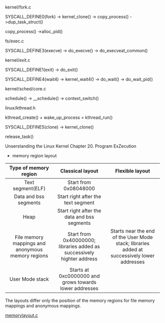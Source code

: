kernel/fork.c

SYSCALL_DEFINE0(fork) -> kernel_clone() -> copy_process() ->dup_task_struct()

copy_process() ->alloc_pid()
                                                          

fs/exec.c

SYSCALL_DEFINE3(execve) -> do_execve() -> do_execveat_common()

kernel/exit.c

SYSCALL_DEFINE1(exit) -> do_exit()


SYSCALL_DEFINE4(wait4) -> kernel_wait4() -> do_wait() -> do_wait_pid()


kernel/sched/core.c

schedule() -> __schedule() -> context_switch()


linux/kthread.h

kthread_create() + wake_up_process = kthread_run()


SYSCALL_DEFINE5(clone) -> kernel_clone()


release_task()


Unserstanding the Linux Kernel
Chapter 20. Program ExZecution

* memory region layout

| Type of memory region                             | Classical layout                                                       | Flexible layout                                                                             |
| :-:                                               | :-:                                                                    | :-:                                                                                         |
| Text segment(ELF)                                 | Start from 0x08048000                                                  |                                                                                             |
| Data and bss segments                             | Start right after the text segment                                     |                                                                                             |
| Heap                                              | Start right after the data and bss segments                            |                                                                                             |
| File memory mappings and anonymous memory regions | Start from 0x40000000; libraries added as successively highter address | Starts near the end of the User Mode stack; libraries added at successively lower addresses |
| User Mode stack                                   | Starts at 0xc0000000 and grows towards lower addresses                 |                                                                                             |


The layouts differ only the position of the memory regions for file memory mappings and anonymous mappings.

[memorylayout.c](memorylayout.c)


